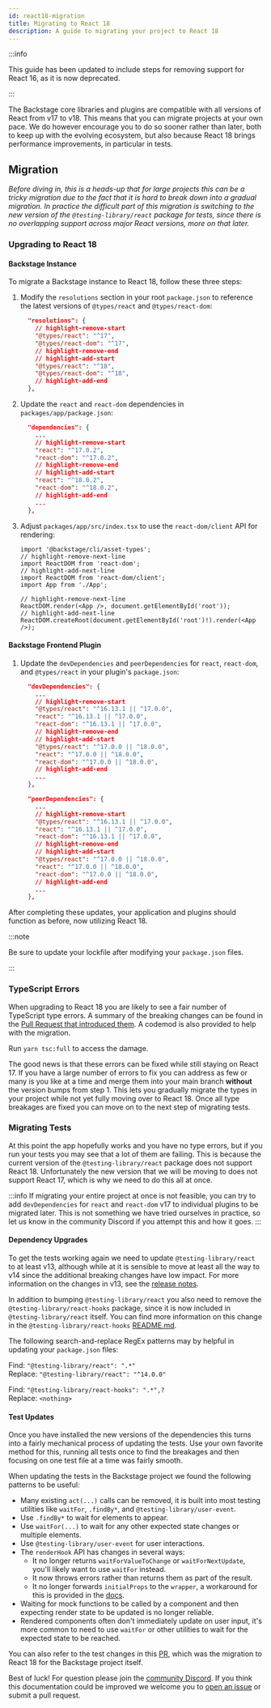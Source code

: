 ```yaml
---
id: react18-migration
title: Migrating to React 18
description: A guide to migrating your project to React 18
---
```


:::info

This guide has been updated to include steps for removing support for React 16, as it is now deprecated.

:::

The Backstage core libraries and plugins are compatible with all versions of React from v17 to v18. This means that you can migrate projects at your own pace. We do however encourage you to do so sooner rather than later, both to keep up with the evolving ecosystem, but also because React 18 brings performance improvements, in particular in tests.

## Migration

_Before diving in, this is a heads-up that for large projects this can be a tricky migration due to the fact that it is hard to break down into a gradual migration. In practice the difficult part of this migration is switching to the new version of the `@testing-library/react` package for tests, since there is no overlapping support across major React versions, more on that later._

### Upgrading to React 18

#### Backstage Instance

To migrate a Backstage instance to React 18, follow these three steps:

1. Modify the `resolutions` section in your root `package.json` to reference the latest versions of `@types/react` and `@types/react-dom`:

   ```json title="package.json"
     "resolutions": {
       // highlight-remove-start
       "@types/react": "^17",
       "@types/react-dom": "^17",
       // highlight-remove-end
       // highlight-add-start
       "@types/react": "^18",
       "@types/react-dom": "^18",
       // highlight-add-end
     },
   ```

2. Update the `react` and `react-dom` dependencies in `packages/app/package.json`:

   ```json title="packages/app/package.json"
     "dependencies": {
       ...
       // highlight-remove-start
       "react": "^17.0.2",
       "react-dom": "^17.0.2",
       // highlight-remove-end
       // highlight-add-start
       "react": "^18.0.2",
       "react-dom": "^18.0.2",
       // highlight-add-end
       ...
     },
   ```

3. Adjust `packages/app/src/index.tsx` to use the `react-dom/client` API for rendering:

   ```tsx title="packages/app/src/index.tsx"
   import '@backstage/cli/asset-types';
   // highlight-remove-next-line
   import ReactDOM from 'react-dom';
   // highlight-add-next-line
   import ReactDOM from 'react-dom/client';
   import App from './App';

   // highlight-remove-next-line
   ReactDOM.render(<App />, document.getElementById('root'));
   // highlight-add-next-line
   ReactDOM.createRoot(document.getElementById('root')!).render(<App />);
   ```

#### Backstage Frontend Plugin

1. Update the `devDependencies` and `peerDependencies` for `react`, `react-dom`, and `@types/react` in your plugin's `package.json`:

   ```json title="plugins/<plugin-name>/package.json"
     "devDependencies": {
       ...
       // highlight-remove-start
       "@types/react": "^16.13.1 || ^17.0.0",
       "react": "^16.13.1 || ^17.0.0",
       "react-dom": "^16.13.1 || ^17.0.0",
       // highlight-remove-end
       // highlight-add-start
       "@types/react": "^17.0.0 || ^18.0.0",
       "react": "^17.0.0 || ^18.0.0",
       "react-dom": "^17.0.0 || ^18.0.0",
       // highlight-add-end
       ...
     },
   ```

   ```json title="plugins/<plugin-name>/package.json"
     "peerDependencies": {
       ...
       // highlight-remove-start
       "@types/react": "^16.13.1 || ^17.0.0",
       "react": "^16.13.1 || ^17.0.0",
       "react-dom": "^16.13.1 || ^17.0.0",
       // highlight-remove-end
       // highlight-add-start
       "@types/react": "^17.0.0 || ^18.0.0",
       "react": "^17.0.0 || ^18.0.0",
       "react-dom": "^17.0.0 || ^18.0.0",
       // highlight-add-end
       ...
     },
   ```

After completing these updates, your application and plugins should function as before, now utilizing React 18.

:::note

Be sure to update your lockfile after modifying your `package.json` files.

:::

### TypeScript Errors

When upgrading to React 18 you are likely to see a fair number of TypeScript type errors. A summary of the breaking changes can be found in the [Pull Request that introduced them](https://github.com/DefinitelyTyped/DefinitelyTyped/pull/56210). A codemod is also provided to help with the migration.

Run `yarn tsc:full` to access the damage.

The good news is that these errors can be fixed while still staying on React 17. If you have a large number of errors to fix you can address as few or many is you like at a time and merge them into your main branch **without** the version bumps from step 1. This lets you gradually migrate the types in your project while not yet fully moving over to React 18. Once all type breakages are fixed you can move on to the next step of migrating tests.

### Migrating Tests

At this point the app hopefully works and you have no type errors, but if you run your tests you may see that a lot of them are failing. This is because the current version of the `@testing-library/react` package does not support React 18. Unfortunately the new version that we will be moving to does not support React 17, which is why we need to do this all at once.

:::info
If migrating your entire project at once is not feasible, you can try to add `devDependencies` for `react` and `react-dom` v17 to individual plugins to be migrated later. This is not something we have tried ourselves in practice, so let us know in the community Discord if you attempt this and how it goes.
:::

#### Dependency Upgrades

To get the tests working again we need to update `@testing-library/react` to at least v13, although while at it is sensible to move at least all the way to v14 since the additional breaking changes have low impact. For more information on the changes in v13, see the [release notes](https://github.com/testing-library/react-testing-library/releases/tag/v13.0.0).

In addition to bumping `@testing-library/react` you also need to remove the `@testing-library/react-hooks` package, since it is now included in `@testing-library/react` itself. You can find more information on this change in the `@testing-library/react-hooks` [README.md](https://github.com/testing-library/react-hooks-testing-library?tab=readme-ov-file#a-note-about-react-18-support).

The following search-and-replace RegEx patterns may by helpful in updating your `package.json` files:

Find: `"@testing-library/react": ".*"`<br>
Replace: `"@testing-library/react": "^14.0.0"`

Find: `"@testing-library/react-hooks": ".*",?`<br>
Replace: `<nothing>`

#### Test Updates

Once you have installed the new versions of the dependencies this turns into a fairly mechanical process of updating the tests. Use your own favorite method for this, running all tests once to find the breakages and then focusing on one test file at a time was fairly smooth.

When updating the tests in the Backstage project we found the following patterns to be useful:

- Many existing `act(...)` calls can be removed, it is built into most testing utilities like `waitFor`, `.findBy*`, and `@testing-library/user-event`.
- Use `.findBy*` to wait for elements to appear.
- Use `waitFor(...)` to wait for any other expected state changes or multiple elements.
- Use `@testing-library/user-event` for user interactions.
- The `renderHook` API has changes in several ways:
  - It no longer returns `waitForValueToChange` or `waitForNextUpdate`, you'll likely want to use `waitFor` instead.
  - It now throws errors rather than returns them as part of the result.
  - It no longer forwards `initialProps` to the `wrapper`, a workaround for this is provided in the [docs](https://testing-library.com/docs/react-testing-library/api/#renderhook-options-initialprops).
- Waiting for mock functions to be called by a component and then expecting render state to be updated is no longer reliable.
- Rendered components often don't immediately update on user input, it's more common to need to use `waitFor` or other utilities to wait for the expected state to be reached.

You can also refer to the test changes in this [PR](https://github.com/backstage/backstage/pull/20598/files?file-filters%5B%5D=.ts&file-filters%5B%5D=.tsx), which was the migration to React 18 for the Backstage project itself.

Best of luck! For question please join the [community Discord](https://discord.gg/backstage-687207715902193673). If you think this documentation could be improved we welcome you to [open an issue](https://github.com/backstage/backstage/issues/new/choose) or submit a pull request.
